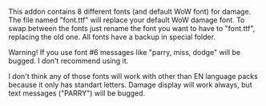 This addon contains 8 different fonts (and default WoW font) for damage. The file named "font.ttf" will replace your default WoW damage font.
To swap between the fonts just rename the font you want to have to "font.ttf", replacing the old one. 
All fonts have a backup in special folder.

Warning! If you use font #6 messages like "parry, miss, dodge" will be bugged. I don't recommend using it.

I don't think any of those fonts will work with other than EN language packs because it only has standart letters. Damage display will work always, but text messages ("PARRY") will be bugged.
